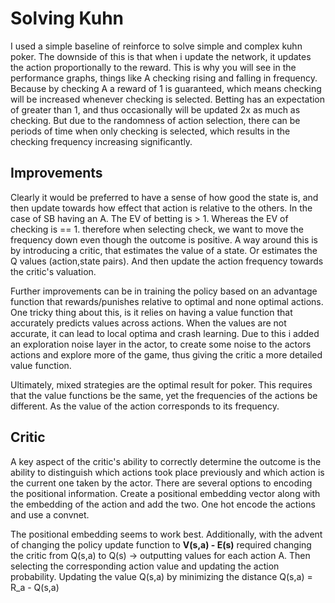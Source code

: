 # Solving Kuhn

I used a simple baseline of reinforce to solve simple and complex kuhn poker. The downside of this is that when i update the network, it updates the action proportionally to the reward. This is why you will see in the performance graphs, things like A checking rising and falling in frequency. Because by checking A a reward of 1 is guaranteed, which means checking will be increased whenever checking is selected. Betting has an expectation of greater than 1, and thus occasionally will be updated 2x as much as checking. But due to the randomness of action selection, there can be periods of time when only checking is selected, which results in the checking frequency increasing significantly. 

## Improvements

Clearly it would be preferred to have a sense of how good the state is, and then update towards how effect that action is relative to the others. In the case of SB having an A. The EV of betting is > 1. Whereas the EV of checking is == 1. therefore when selecting check, we want to move the frequency down even though the outcome is positive. A way around this is by introducing a critic, that estimates the value of a state. Or estimates the Q values (action,state pairs). And then update the action frequency towards the critic's valuation.

Further improvements can be in training the policy based on an advantage function that rewards/punishes relative to optimal and none optimal actions. One tricky thing about this, is it relies on having a value function that accurately predicts values across actions. When the values are not accurate, it can lead to local optima and crash learning. Due to this i added an exploration noise layer in the actor, to create some noise to the actors actions and explore more of the game, thus giving the critic a more detailed value function.

Ultimately, mixed strategies are the optimal result for poker. This requires that the value functions be the same, yet the frequencies of the actions be different. As the value of the action corresponds to its frequency.

## Critic

A key aspect of the critic's ability to correctly determine the outcome is the ability to distinguish which actions took place previously and which action is the current one taken by the actor. There are several options to encoding the positional information. Create a positional embedding vector along with the embedding of the action and add the two. One hot encode the actions and use a convnet.

The positional embedding seems to work best. Additionally, with the advent of changing the policy update function to **V(s,a) - E(s)** required changing the critic from Q(s,a) to Q(s) -> outputting values for each action A. Then selecting the corresponding action value and updating the action probability. Updating the value Q(s,a) by minimizing the distance Q(s,a) = R_a - Q(s,a)

